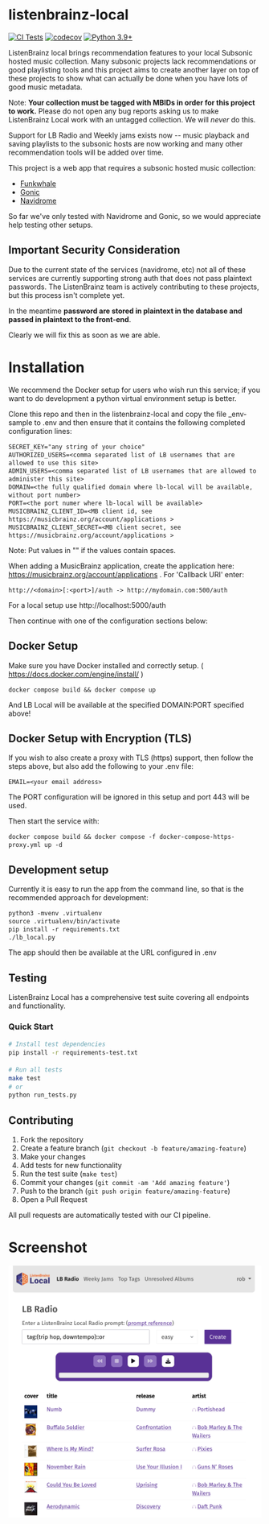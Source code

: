 # listenbrainz-local

[![CI Tests](https://github.com/metabrainz/listenbrainz-local/actions/workflows/ci.yml/badge.svg)](https://github.com/metabrainz/listenbrainz-local/actions/workflows/ci.yml)
[![codecov](https://codecov.io/gh/metabrainz/listenbrainz-local/branch/main/graph/badge.svg)](https://codecov.io/gh/metabrainz/listenbrainz-local)
[![Python 3.9+](https://img.shields.io/badge/python-3.9+-blue.svg)](https://www.python.org/downloads/)

ListenBrainz local brings recommendation features to your local Subsonic hosted music collection. Many subsonic projects
lack recommendations or good playlisting tools and this project aims to create another layer on top of these projects to show
what can actually be done when you have lots of good music metadata. 

Note: **Your collection must be tagged with MBIDs in order for this project to work.** Please do not open any
bug reports asking us to make ListenBrainz Local work with an untagged collection. We will *never* do this.

Support for LB Radio and Weekly jams exists now -- music playback and saving playlists to the subsonic hosts are now working and many other recommendation tools will be added over time. 

This project is a web app that requires a subsonic hosted music collection:

* [Funkwhale](https://www.funkwhale.audio/)
* [Gonic](https://github.com/sentriz/gonic)
* [Navidrome](https://www.navidrome.org/)

So far we've only tested with Navidrome and Gonic, so we would appreciate help testing other setups.

## Important Security Consideration

Due to the current state of the services (navidrome, etc) not all of these services are currently
supporting strong auth that does not pass plaintext passwords. The ListenBrainz team is actively
contributing to these projects, but this process isn't complete yet.

In the meantime **password are stored in plaintext in the database and passed in plaintext to
the front-end**. 

Clearly we will fix this as soon as we are able.


# Installation

We recommend the Docker setup for users who wish run this service; if you want to do development
a python virtual environment setup is better.

Clone this repo and then in the listenbrainz-local and copy the file _env-sample to .env and then
ensure that it contains the following completed configuration lines:

```
SECRET_KEY="any string of your choice"
AUTHORIZED_USERS=<comma separated list of LB usernames that are allowed to use this site>
ADMIN_USERS=<comma separated list of LB usernames that are allowed to administer this site>
DOMAIN=<the fully qualified domain where lb-local will be available, without port number>
PORT=<the port numer where lb-local will be available>
MUSICBRAINZ_CLIENT_ID=<MB client id, see https://musicbrainz.org/account/applications >
MUSICBRAINZ_CLIENT_SECRET=<MB client secret, see https://musicbrainz.org/account/applications >
```

Note: Put values in "" if the values contain spaces.

When adding a MusicBrainz application, create the application here: https://musicbrainz.org/account/applications .
For 'Callback URI' enter:

```
http://<domain>[:<port>]/auth -> http://mydomain.com:500/auth
```

For a local setup use http://localhost:5000/auth

Then continue with one of the configuration sections below:


## Docker Setup

Make sure you have Docker installed and correctly setup. ( https://docs.docker.com/engine/install/ )

```
docker compose build && docker compose up
```

And LB Local will be available at the specified DOMAIN:PORT specified above!

## Docker Setup with Encryption (TLS)

If you wish to also create a proxy with TLS (https) support, then follow the steps above, but also
add the following to your .env file:

```
EMAIL=<your email address>
```

The PORT configuration will be ignored in this setup and port 443 will be used.

Then start the service with:

```
docker compose build && docker compose -f docker-compose-https-proxy.yml up -d
```

## Development setup

Currently it is easy to run the app from the command line, so that is the recommended approach for development:

```
python3 -mvenv .virtualenv
source .virtualenv/bin/activate
pip install -r requirements.txt
./lb_local.py
```

The app should then be available at the URL configured in .env

## Testing

ListenBrainz Local has a comprehensive test suite covering all endpoints and functionality.

### Quick Start
```bash
# Install test dependencies
pip install -r requirements-test.txt

# Run all tests
make test
# or
python run_tests.py
```

## Contributing

1. Fork the repository
2. Create a feature branch (`git checkout -b feature/amazing-feature`)
3. Make your changes
4. Add tests for new functionality
5. Run the test suite (`make test`)
6. Commit your changes (`git commit -am 'Add amazing feature'`)
7. Push to the branch (`git push origin feature/amazing-feature`)
8. Open a Pull Request

All pull requests are automatically tested with our CI pipeline.

# Screenshot

![screenshot](/misc/lb-local-screenshot.png)
